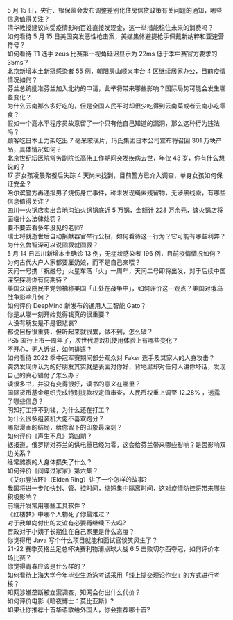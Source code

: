 5 月 15 日，央行、银保监会发布调整差别化住房信贷政策有关问题的通知，哪些信息值得关注？  
清华教授建议向受疫情影响百姓直接发现金，这一举措能稳住未来的消费吗？  
如何看待 5 月 15 日美国突发恶性枪击案，美媒集体避提枪手佩戴新纳粹和亚速营符号？  
如何看待 T1 选手 zeus 比赛第一视角延迟显示为 22ms 低于季中赛官方要求的 35ms？  
北京新增本土新冠感染者 55 例，朝阳房山顺义丰台 4 区继续居家办公，目前疫情情况如何？  
芬兰总统批准芬兰加入北约的申请，此举将带来哪些影响？国际局势可能会发生哪些变化？  
为什么云南那么多好吃的，但是全国人民平时却很少吃得到云南菜或者云南小吃零食？  
假如一个高水平程序员故意留了一个只有他自己知道的漏洞，那么这种行为违法吗？  
顾客吃日本士力架吃出 7 毫米玻璃片，玛氏集团日本公司宣布将召回 301 万块产品，具体情况如何？  
北京世纪坛医院常务副院长高伟工作期间突发疾病去世，年仅 43 岁，你有什么想说的？  
17 岁女孩凌晨聚餐后失踪 4 天尚未找到，目前警方已介入调查，单身女孩如何保证安全？  
哈尔滨警方再通报男子烧伤身亡事件，称未发现绳索残留物，无涉黑线索，有哪些信息值得关注？  
四川一火锅店卖出含地沟油火锅锅底近 5 万锅，金额计 228 万余元，该火锅店将面临什么法律处罚？  
要不要去看多年没见的老师?  
瑞士将就逝世后自动捐献器官举行公投，如何看待这一行为？它可能有哪些利弊？  
为什么鲁智深可以说圆寂就圆寂？  
5 月 14 日四川新增本土确诊 13 例，无症状感染者 196 例，目前疫情情况如何？  
为何古代大户人家都要雇奶娘，而不是自己亲喂？  
天问一号携「祝融号」火星车落「火」一周年，天问二号即将出发，对于后续中国深空探测你有何期待？  
美国众议院民主党领袖称美国「正处在战争中」，如何评价这一观点？美国对俄乌战争影响几何？  
如何评价 DeepMind 新发布的通用人工智能 Gato？  
你是从哪一刻开始觉得钱真的很重要？  
人没有朋友是不是很悲哀?  
都说目标很重要，但听起来就很累，做不到，怎么破？  
PS5 国行上市一周年了，次世代游戏机使用体验上有哪些变化？  
不开心，无人诉说，如何排遣？  
如何看待 2022 季中冠军赛期间部分观众对 Faker 选手及其家人的人身攻击？  
突然发现你认为的好朋友其实就是表面对你好，背地里却对任何人讲你坏话，发现自己的真心错付了怎么办？  
读很多书，并没有变得很好，读书的意义在哪里？  
国际货币基金组织完成特别提款权定值审查，人民币权重上调至 12.28% ，透露了哪些信息？  
明知打工挣不到钱，为什么还在打工？  
为什么很多组装机大佬不喜欢跑分？  
哪部漫画的结局，给你留下的印象最深刻？  
如何评价《声生不息》第四期？  
据报道，俄罗斯对芬兰的供电量已经为零，这会给芬兰带来哪些影响？是否影响双边关系？  
经常熬夜的人身体损失了什么？  
如何评价《间谍过家家》第六集？  
《艾尔登法环》（Elden Ring）讲了一个怎样的故事?  
我国将进一步加快封、管、控时间，缩短集中隔离时间，这对疫情防控将带来哪些积极影响？  
前端开发常用哪些工具软件？  
《红楼梦》中哪个人物死了你最难过？  
对于我单向付出的友谊有必要再继续下去吗?  
贾政对于小姨子长期住在自己家里是什么态度？  
你觉得用 Java 写个什么项目就能和面试官谈笑风生了？  
21-22 赛季英格兰足总杯决赛利物浦点球大战 6:5 击败切尔西夺冠，如何评价本场比赛？  
你觉得青春应该是什么样的？  
如何看待上海大学今年毕业生游泳考试采用「线上提交理论作业」的方式进行考核？  
知网涉嫌垄断被立案调查，知网会付出什么代价？  
如何评价电影《暗夜博士：莫比亚斯》?  
如果让你推荐十首华语歌给外国人，你会推荐哪十首?  
